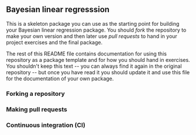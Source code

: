 Bayesian linear regresssion
---------------------------

This is a skeleton package you can use as the starting point for building your Bayesian linear regression package. You should *fork* the repository to make your own version and then later use *pull requests* to hand in your project exercises and the final package.

The rest of this README file contains documentation for using this repository as a package template and for how you should hand in exercises. You shouldn't keep this text -- you can always find it again in the original repository -- but once you have read it you should update it and use this file for the documentation of your own package.

### Forking a repository

### Making pull requests

### Continuous integration (CI)
